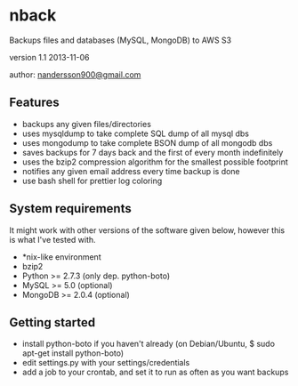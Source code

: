 nback
=====

Backups files and databases (MySQL, MongoDB) to AWS S3

version 1.1 2013-11-06

author: nandersson900@gmail.com


Features
--------

  - backups any given files/directories
  - uses mysqldump to take complete SQL dump of all mysql dbs
  - uses mongodump to take complete BSON dump of all mongodb dbs
  - saves backups for 7 days back and the first of every month indefinitely
  - uses the bzip2 compression algorithm for the smallest possible footprint
  - notifies any given email address every time backup is done
  - use bash shell for prettier log coloring


System requirements
-------------------

It might work with other versions of the software given below,
however this is what I've tested with.

  - *nix-like environment
  - bzip2
  - Python >= 2.7.3 (only dep. python-boto)
  - MySQL >= 5.0 (optional)
  - MongoDB >= 2.0.4 (optional)


Getting started
---------------

  - install python-boto if you haven't already (on Debian/Ubuntu, $ sudo
    apt-get install python-boto)
  - edit settings.py with your settings/credentials
  - add a job to your crontab, and set it to run as often as you want backups
